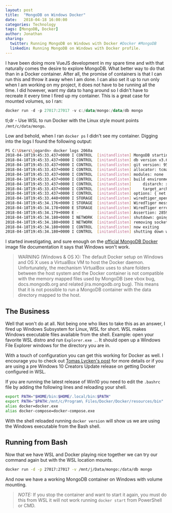 ```yaml
---
layout: post
title:  "MongoDB on Windows Docker"
date:   2018-04-18 16:00:00
categories: Technology
tags: [MongoDB, Docker]
author: Jonathan
sharing:
  twitter: Running MongoDB on Windows with Docker #Docker #MongoDB
  linkedin: Running MongoDB on Windows with Docker profile.
---
```


I have been doing more VueJS development in my spare time and with that naturally comes the desire to explore MongoDB. What better way to do that than in a Docker container. After all, the promise of containers is that I can run this and throw it away when I am done. I can also set it up to run only when I am working on my project, it does not have to be running all the time. I did however, want my data to hang around so I didn't have to recreate it every time I fired up my container. This is a great case for mounted volumes, so I ran:

```PowerShell
docker run -d -p 27017:27017 -v c:/data/mongo:/data/db mongo
```

tl;dr - Use WSL to run Docker with the Linux style mount points `/mnt/c/data/mongo`.

Low and behold, when I ran `docker ps` I didn't see my container. Digging into the logs I found the following output:

```bash
PS C:\Users\jogardn> docker logs 2060a
2018-04-18T19:45:33.437+0000 I CONTROL  [initandlisten] MongoDB starting : pid=1 port=27017 dbpath=/data/db 64-bit host=2060a5d556d9
2018-04-18T19:45:33.437+0000 I CONTROL  [initandlisten] db version v3.6.3
2018-04-18T19:45:33.437+0000 I CONTROL  [initandlisten] git version: 9586e557d54ef70f9ca4b43c26892cd55257e1a52018-04-18T19:45:33.437+0000 I CONTROL  [initandlisten] OpenSSL version: OpenSSL 1.0.1t  3 May 2016
2018-04-18T19:45:33.437+0000 I CONTROL  [initandlisten] allocator: tcmalloc
2018-04-18T19:45:33.437+0000 I CONTROL  [initandlisten] modules: none
2018-04-18T19:45:33.437+0000 I CONTROL  [initandlisten] build environment:2018-04-18T19:45:33.437+0000 I CONTROL  [initandlisten]     distmod: debian81
2018-04-18T19:45:33.437+0000 I CONTROL  [initandlisten]     distarch: x86_64
2018-04-18T19:45:33.437+0000 I CONTROL  [initandlisten]     target_arch: x86_64
2018-04-18T19:45:33.437+0000 I CONTROL  [initandlisten] options: { net: { bindIpAll: true } }
2018-04-18T19:45:33.440+0000 I STORAGE  [initandlisten] wiredtiger_open config: create,cache_size=1452M,session_max=20000,eviction=(threads_min=4,threads_max=4),config_base=false,statistics=(fast),log=(enabled=true,archive=true,path=journal,compressor=snappy),file_manager=(close_idle_time=100000),statistics_log=(wait=0),verbose=(recovery_progress),2018-04-18T19:45:34.174+0000 E STORAGE  [initandlisten] WiredTiger error (17) [1524080734:174916][1:0x7effec886a00], connection: /data/db/WiredTiger.wt: handle-open: open: File exists
2018-04-18T19:45:34.176+0000 I STORAGE  [initandlisten] WiredTiger message unexpected file WiredTiger.wt found, renamed to WiredTiger.wt.4
2018-04-18T19:45:34.178+0000 E STORAGE  [initandlisten] WiredTiger error (1) [1524080734:178492][1:0x7effec886a00], connection: /data/db/WiredTiger.wt: handle-open: open: Operation not permitted
2018-04-18T19:45:34.179+0000 E -        [initandlisten] Assertion: 28595:1: Operation not permitted src/mongo/db/storage/wiredtiger/wiredtiger_kv_engine.cpp 4132018-04-18T19:45:34.180+0000 I STORAGE  [initandlisten] exception in initAndListen: Location28595: 1: Operation not permitted, terminating
2018-04-18T19:45:34.180+0000 I NETWORK  [initandlisten] shutdown: going to close listening sockets...
2018-04-18T19:45:34.180+0000 I NETWORK  [initandlisten] removing socket file: /tmp/mongodb-27017.sock
2018-04-18T19:45:34.180+0000 I CONTROL  [initandlisten] now exiting
2018-04-18T19:45:34.180+0000 I CONTROL  [initandlisten] shutting down with code:100
```

I started investigating, and sure enough on the [official MongoDB Docker](https://hub.docker.com/_/mongo/) image file documentation it says that Windows won't work.

> WARNING (Windows & OS X): The default Docker setup on Windows and OS X uses a VirtualBox VM to host the Docker daemon. Unfortunately, the mechanism VirtualBox uses to share folders between the host system and the Docker container is not compatible with the memory mapped files used by MongoDB (see vbox bug, docs.mongodb.org and related jira.mongodb.org bug). This means that it is not possible to run a MongoDB container with the data directory mapped to the host.

## The Business

Well that won't do at all. Not being one who likes to take this as an answer, I fired up Windows Subsystem for Linux, WSL for short. WSL makes Windows executable files available from the shell. Example: open your favorite WSL distro and run `Explorer.exe .`. It should open up a Windows File Explorer windows for the directory you are in.

With a touch of configuration you can get this working for Docker as well. I encourage you to check out [Tomas Lycken's post](https://blog.jayway.com/2017/04/19/running-docker-on-bash-on-windows/) for more details or if you are using a pre Windows 10 Creators Update release on getting Docker configured in WSL.

If you are running the latest release of Win10 you need to edit the `.bashrc` file by adding the following lines and reloading your shell.

```bash
export PATH="$HOME/bin:$HOME/.local/bin:$PATH"
export PATH="$PATH:/mnt/c/Program\ Files/Docker/Docker/resources/bin"
alias docker=docker.exe
alias docker-compose=docker-compose.exe
```

With the shell reloaded running `docker version` will show us we are using the Windows executable from the Bash shell.

## Running from Bash

Now that we have WSL and Docker playing nice together we can try our command again but with the WSL location mounts.

```bash
docker run -d -p 27017:27017 -v /mnt/j/Data/mongo:/data/db mongo
```

And now we have a working MongoDB container on Windows with volume mounting.

> _NOTE:_ If you stop the container and want to start it again, you must do this from WSL it will not work running `docker start` from PowerShell or CMD.
